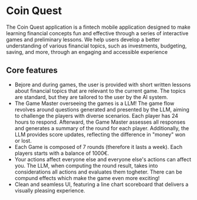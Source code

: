 # Coin Quest

The Coin Quest application is a fintech mobile application designed to make learning financial concepts fun and effective through a series of interactive games and preliminary lessons. We help users develop a better understanding of various financial topics, such as investments, budgeting, saving, and more, through an engaging and accessible experience

## Core features

-   Bejore and during games, the user is provided with short written lessons about financial topics that are relevant to the current game.
    The topics are standard, but they are tailored to the user by the AI system.
-   The Game Master overseeing the games is a LLM!
    The game flow revolves around questions generated and presented by the LLM, aiming to challenge the players with diverse scenarios. Each player has 24 hours to respond. Afterward, the Game Master assesses all responses and generates a summary of the round for each player. Additionally, the LLM provides score updates, reflecting the difference in "money" won or lost.
-   Each Game is composed of 7 rounds (therefore it lasts a week). Each players starts with a balance of 1000€.
-   Your actions affect everyone else and everyone else's actions can affect you. The LLM, when computing the round result, takes into considerations all actions and evaluates them togheter. There can be compund effects which make the game even more exciting!
-   Clean and seamless UI, featuring a line chart scoreboard that delivers a visually pleasing experience.
